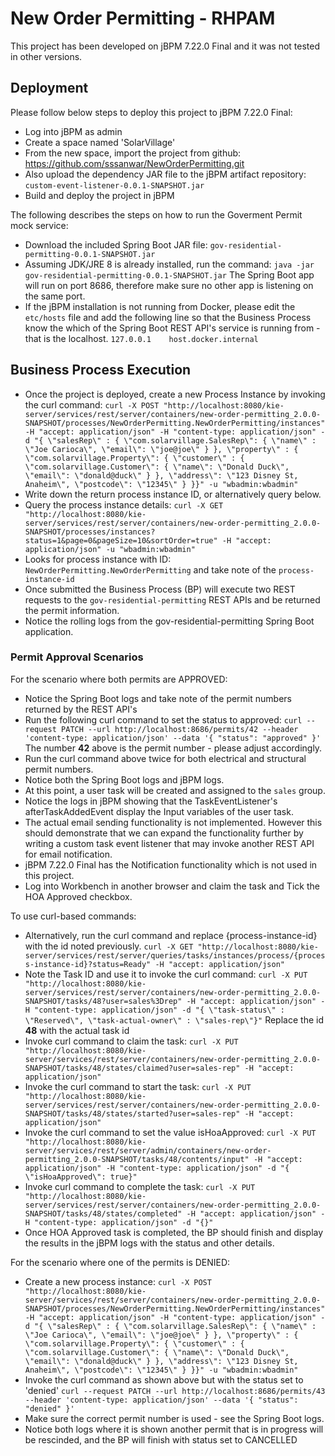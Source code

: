 # New Order Permitting - RHPAM

This project has been developed on jBPM 7.22.0 Final and it was not tested in other versions.

## Deployment
Please follow below steps to deploy this project to jBPM 7.22.0 Final:
- Log into jBPM as admin
- Create a space named 'SolarVillage'
- From the new space, import the project from github: https://github.com/sssanwar/NewOrderPermitting.git
- Also upload the dependency JAR file to the jBPM artifact repository:
``custom-event-listener-0.0.1-SNAPSHOT.jar``
- Build and deploy the project in jBPM

The following describes the steps on how to run the Goverment Permit mock service:
- Download the included Spring Boot JAR file:
``gov-residential-permitting-0.0.1-SNAPSHOT.jar``
- Assuming JDK/JRE 8 is already installed, run the command:
``java -jar gov-residential-permitting-0.0.1-SNAPSHOT.jar``
The Spring Boot app will run on port 8686, therefore make sure no other app is listening on the same port.
- If the jBPM installation is not running from Docker, please edit the ``etc/hosts`` file and add the following line so that the Business Process know the which of the Spring Boot REST API's service is running from - that is the localhost.
```127.0.0.1    host.docker.internal```

## Business Process Execution
- Once the project is deployed, create a new Process Instance by invoking the curl command:
``curl -X POST "http://localhost:8080/kie-server/services/rest/server/containers/new-order-permitting_2.0.0-SNAPSHOT/processes/NewOrderPermitting.NewOrderPermitting/instances" -H "accept: application/json" -H "content-type: application/json" -d "{ \"salesRep\" : { \"com.solarvillage.SalesRep\": { \"name\" : \"Joe Carioca\", \"email\": \"joe@joe\" } }, \"property\" : { \"com.solarvillage.Property\": { \"customer\" : { \"com.solarvillage.Customer\": { \"name\": \"Donald Duck\", \"email\": \"donald@duck\" } }, \"address\": \"123 Disney St, Anaheim\", \"postcode\": \"12345\" } }}" -u "wbadmin:wbadmin"``
- Write down the return process instance ID, or alternatively query below.
- Query the process instance details:
``curl -X GET "http://localhost:8080/kie-server/services/rest/server/containers/new-order-permitting_2.0.0-SNAPSHOT/processes/instances?status=1&page=0&pageSize=10&sortOrder=true" -H "accept: application/json" -u "wbadmin:wbadmin"``
- Looks for process instance with ID: ``NewOrderPermitting.NewOrderPermitting`` and take note of the ``process-instance-id``
- Once submitted the Business Process (BP) will execute two REST requests to the ``gov-residential-permitting`` REST APIs and be returned the permit information.
- Notice the rolling logs from the gov-residential-permitting Spring Boot application.

### Permit Approval Scenarios
For the scenario where both permits are APPROVED:
- Notice the Spring Boot logs and take note of the permit numbers returned by the REST API's
- Run the following curl command to set the status to approved:
``curl --request PATCH
  --url http://localhost:8686/permits/42
  --header 'content-type: application/json'
  --data '{
	"status": "approved"
}'``
The number **42** above is the permit number - please adjust accordingly.
- Run the curl command above twice for both electrical and structural permit numbers.
- Notice both the Spring Boot logs and jBPM logs.
- At this point, a user task will be created and assigned to the ``sales`` group.
- Notice the logs in jBPM showing that the TaskEventListener's afterTaskAddedEvent display the Input variables of the user task.
- The actual email sending functionality is not implemented. However this should demonstrate that we can expand the functionality further by writing a custom task event listener that may invoke another REST API for email notification.
- jBPM 7.22.0 Final has the Notification functionality which is not used in this project.
- Log into Workbench in another browser and claim the task and Tick the HOA Approved checkbox.

To use curl-based commands:
- Alternatively, run the curl command and replace {process-instance-id} with the id noted previously.
``curl -X GET "http://localhost:8080/kie-server/services/rest/server/queries/tasks/instances/process/{process-instance-id}?status=Ready" -H "accept: application/json"``
- Note the Task ID and use it to invoke the curl command:
``curl -X PUT "http://localhost:8080/kie-server/services/rest/server/containers/new-order-permitting_2.0.0-SNAPSHOT/tasks/48?user=sales%3Drep" -H "accept: application/json" -H "content-type: application/json" -d "{ \"task-status\" : \"Reserved\", \"task-actual-owner\" : \"sales-rep\"}"``
Replace the id **48** with the actual task id
- Invoke curl command to claim the task:
``curl -X PUT "http://localhost:8080/kie-server/services/rest/server/containers/new-order-permitting_2.0.0-SNAPSHOT/tasks/48/states/claimed?user=sales-rep" -H "accept: application/json"``
- Invoke the curl command to start the task:
``curl -X PUT "http://localhost:8080/kie-server/services/rest/server/containers/new-order-permitting_2.0.0-SNAPSHOT/tasks/48/states/started?user=sales-rep" -H "accept: application/json"``
- Invoke the curl command to set the value isHoaApproved:
``curl -X PUT "http://localhost:8080/kie-server/services/rest/server/admin/containers/new-order-permitting_2.0.0-SNAPSHOT/tasks/48/contents/input" -H "accept: application/json" -H "content-type: application/json" -d "{ \"isHoaApproved\": true}"``
- Invoke curl command to complete the task:
``curl -X PUT "http://localhost:8080/kie-server/services/rest/server/containers/new-order-permitting_2.0.0-SNAPSHOT/tasks/48/states/completed" -H "accept: application/json" -H "content-type: application/json" -d "{}"``
- Once HOA Approved task is completed, the BP should finish and display the results in the jBPM logs with the status and other details.

For the scenario where one of the permits is DENIED:
- Create a new process instance:
``curl -X POST "http://localhost:8080/kie-server/services/rest/server/containers/new-order-permitting_2.0.0-SNAPSHOT/processes/NewOrderPermitting.NewOrderPermitting/instances" -H "accept: application/json" -H "content-type: application/json" -d "{ \"salesRep\" : { \"com.solarvillage.SalesRep\": { \"name\" : \"Joe Carioca\", \"email\": \"joe@joe\" } }, \"property\" : { \"com.solarvillage.Property\": { \"customer\" : { \"com.solarvillage.Customer\": { \"name\": \"Donald Duck\", \"email\": \"donald@duck\" } }, \"address\": \"123 Disney St, Anaheim\", \"postcode\": \"12345\" } }}" -u "wbadmin:wbadmin"``
- Invoke the curl command as shown above but with the status set to 'denied'
``curl --request PATCH
  --url http://localhost:8686/permits/43
  --header 'content-type: application/json'
  --data '{
	"status": "denied"
}'``
- Make sure the correct permit number is used - see the Spring Boot logs.
- Notice both logs where it is shown another permit that is in progress will be rescinded, and the BP will finish with status set to CANCELLED
